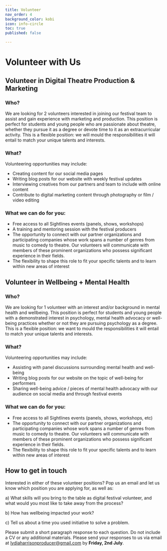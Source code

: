 ```yaml
---
title: Volunteer
nav_order: 4
background_color: kobi
icon: info-circle
toc: true
published: false

---
```

# Volunteer with Us 

## Volunteer in Digital Theatre Production & Marketing

### Who?

We are looking for 2 volunteers interested in joining our festival team to assist and gain experience with marketing and production. This position is perfect for students and young people who are passionate about theatre, whether they pursue it as a degree or devote time to it as an extracurricular activity. This is a flexible position: we will mould the responsibilities it will entail to match your unique talents and interests.

### What? 

Volunteering opportunities may include:

* Creating content for our social media pages
* Writing blog posts for our website with weekly festival updates
* Interviewing creatives from our partners and team to include with online content
* Contribute to digital marketing content through photography or film / video editing

### What we can do for you:

* Free access to all Sightlines events (panels, shows, workshops)
* A training and mentoring session with the festival producers
* The opportunity to connect with our partner organizations and participating companies whose work spans a number of genres from music to comedy to theatre. Our volunteers will communicate with members of these prominent organizations who possess significant experience in their fields.
* The flexibility to shape this role to fit your specific talents and to learn within 
new areas of interest

## Volunteer in Wellbeing + Mental Health

### Who? 

We are looking for 1 volunteer with an interest and/or background in mental health and wellbeing. This position is perfect for students and young people with a demonstrated interest in psychology, mental health advocacy or well-being practices whether or not they are pursuing psychology as a degree. This is a flexible position: we want to mould the responsibilities it will entail to match your unique talents and interests.

### What?

Volunteering opportunities may include:
* Assisting with panel discussions surrounding mental health and well-being
* Writing blog posts for our website on the topic of well-being for performers
* Sharing well-being advice / pieces of mental health advocacy with our audience on social media and through festival events

### What we can do for you:

* Free access to all Sightlines events (panels, shows, workshops, etc)
* The opportunity to connect with our partner organizations and participating companies whose work spans a number of genres from music to comedy to theatre. Our volunteers will communicate with members of these prominent organizations who possess significant experience in their fields.
* The flexibility to shape this role to fit your specific talents and to learn within 
new areas of interest

## How to get in touch

Interested in either of these volunteer positions? Pop us an email and let us know which position you are applying for, as well as:

a) What skills will you bring to the table as digital festival volunteer, and what would you most like to take away from the process?

b) How has wellbeing impacted your work?

c) Tell us about a time you used initiative to solve a problem.

Please submit a short paragraph response to each question. Do not include a CV or any additional materials. Please send your responses to us via email at <lydiaharrisonproducer@gmail.com> by **Friday, 2nd July**.